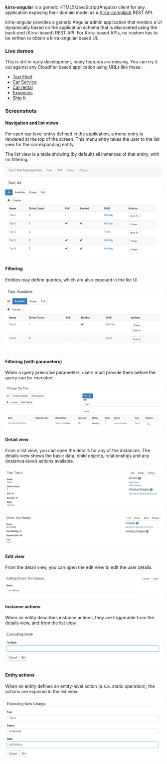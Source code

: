 **kirra-angular** is a generic HTML5/JavaScript(Angular) client for any application exposing their domain model as a [Kirra-compliant](///github.com/abstratt/kirra/blob/master/readme.md) REST API. 

kirra-angular provides a generic Angular admin application that renders a UI dynamically based on the 
application schema that is discovered using the back-end (Kirra-based) REST API. For Kirra-based APIs, no custom has to be written to obtain a kirra-angular-based UI.

### Live demos

This is still in early development, many features are missing. You can try it out against any Cloudfier-based application using URLs like these:

* [Taxi Fleet](http://develop.cloudfier.com/kirra-api/kirra-ng/?app-uri=http://develop.cloudfier.com/services/api-v2/test-cloudfier-examples-taxi-fleet)
* [Car Service](http://develop.cloudfier.com/kirra-api/kirra-ng/?app-uri=http://develop.cloudfier.com/services/api-v2/test-cloudfier-examples-carserv)
* [Car rental](http://develop.cloudfier.com/kirra-api/kirra-ng/?app-uri=http://develop.cloudfier.com/services/api-v2/test-cloudfier-examples-car-rental)
* [Expenses](http://develop.cloudfier.com/kirra-api/kirra-ng/?app-uri=http://develop.cloudfier.com/services/api-v2/test-cloudfier-examples-expenses)
* [Ship It](http://develop.cloudfier.com/kirra-api/kirra-ng/?app-uri=http://develop.cloudfier.com/services/api-v2/test-cloudfier-examples-shipit)

### Screenshots  

#### Navigation and list views

For each top-level entity defined in the application, a menu entry is rendered at the top of the screen.
This menu entry takes the user to the list view for the corresponding entity.

The list view is a table showing (by default) all instances of that entity, with no filtering.

![Taxi All](docs/images/taxi-list-all.png)

#### Filtering

Entities may define queries, which are also exposed in the list UI. 

![Taxi Avalable](docs/images/taxi-list-available.png)

#### Filtering (with parameters)

When a query prescribe parameters, users must provide them before the query can be executed. 

![Taxi Avalable](docs/images/charge-list-by-taxi.png)


#### Detail view

From a list view, you can open the details for any of the instances.
The details view shows the basic data, child objects, relationships
and any (instance-level) actions available.  

![Taxi details](docs/images/taxi-show.png)

![Driver details](docs/images/driver-show.png)

#### Edit view

From the detail view, you can open the edit view to edit the user details.  

![Driver details](docs/images/driver-edit.png)


#### Instance actions

 When an entity describes instance actions, they are triggerable from the details view, 
 and from the list view. 

![Driver booking a taxi](docs/images/driver-book.png)

#### Entity actions

When an entity defines an entity-level action (a.k.a. static operation), the actions are exposed in the list view.

![New charge](docs/images/new-charge.png) 


